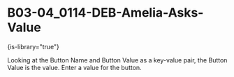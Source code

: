 # B03-04_0114-DEB-Amelia-Asks-Value

{is-library="true"}

<snippet id="B03-04_0114-DEB-Amelia-Asks-Value_snippet">



Looking at the Button Name and Button Value as a key-value pair, the Button Value is the value. Enter a value for the button.


</snippet>